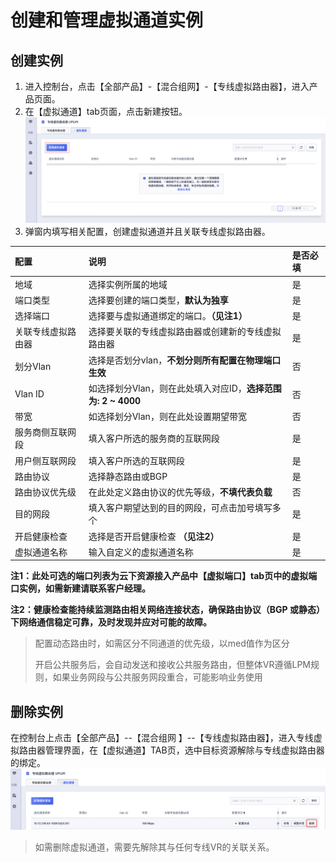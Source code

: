 # 创建和管理虚拟通道实例
## 创建实例

1. 进入控制台，点击【全部产品】-【混合组网】-【专线虚拟路由器】，进入产品页面。
2. 在【虚拟通道】tab页面，点击新建按钮。
![](/images/VR3.png)
3. 弹窗内填写相关配置，创建虚拟通道并且关联专线虚拟路由器。

| 配置       | 说明                                                         | 是否必填 |
| :--------- | :----------------------------------------------------------- | :------- |
| 地域       | 选择实例所属的地域                                           | 是       |
| 端口类型   | 选择要创建的端口类型，**默认为独享** | 是       |
| 选择端口    | 选择要与虚拟通道绑定的端口。**（见注1）**                                           | 是       |
| 关联专线虚拟路由器   | 选择要关联的专线虚拟路由器或创建新的专线虚拟路由器                                           | 是       |
| 划分Vlan | 选择是否划分vlan，**不划分则所有配置在物理端口生效** | 否       |
| Vlan ID     | 如选择划分Vlan，则在此处填入对应ID，**选择范围为: 2 ~ 4000**                                           | 否       |
| 带宽   | 如选择划分Vlan，则在此处设置期望带宽                                       | 否       |
| 服务商侧互联网段     | 填入客户所选的服务商的互联网段                                 | 是       |
| 用户侧互联网段   | 填入客户所选的互联网段                               | 是       |
| 路由协议   | 选择静态路由或BGP                               | 是       |
| 路由协议优先级   | 在此处定义路由协议的优先等级，**不填代表负载**                               | 否       |
| 目的网段   | 填入客户期望达到的目的网段，可点击加号填写多个                               | 是       |
| 开启健康检查   | 选择是否开启健康检查 **（见注2）**                              | 是       |
| 虚拟通道名称   | 输入自定义的虚拟通道名称                              | 是       |

**注1：此处可选的端口列表为云下资源接入产品中【虚拟端口】tab页中的虚拟端口实例，如需新建请联系客户经理。**

**注2：健康检查能持续监测路由相关网络连接状态，确保路由协议（BGP 或静态）下网络通信稳定可靠，及时发现并应对可能的故障。**

   > 配置动态路由时，如需区分不同通道的优先级，以med值作为区分
   >
   > 开启公共服务后，会自动发送和接收公共服务路由，但整体VR遵循LPM规则，如果业务网段与公共服务网段重合，可能影响业务使用

## 删除实例
在控制台上点击【全部产品】--【混合组网 】--【专线虚拟路由器】，进入专线虚拟路由器管理界面，在【虚拟通道】TAB页，选中目标资源解除与专线虚拟路由器的绑定。
![](/images/VR5.png)
   > 如需删除虚拟通道，需要先解除其与任何专线VR的关联关系。
